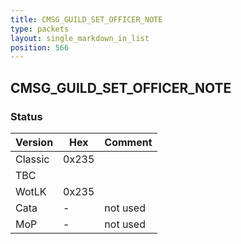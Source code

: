 ```yaml
---
title: CMSG_GUILD_SET_OFFICER_NOTE
type: packets
layout: single_markdown_in_list
position: 566
---
```


## CMSG_GUILD_SET_OFFICER_NOTE

### Status

Version    | Hex        | Comment
---------- | ---------- | ---------- 
Classic    | 0x235      | 
TBC        |            | 
WotLK      | 0x235      | 
Cata       | -          | not used
MoP        | -          | not used